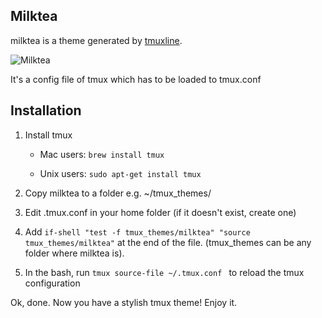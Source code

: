 ## Milktea

milktea is a theme generated by [tmuxline](https://github.com/edkolev/tmuxline.vim).

![Milktea](https://lh5.googleusercontent.com/2vf17VHTAbkn87licAXPauYq4Q84KzbhCj7ui7lsrYKQ9GKsjweqjzXlfC5krhiJ4VfkSOiUy28U9gU=w2519-h1047-rw "Milktea")

It's a config file of tmux which has to be loaded to tmux.conf

## Installation
1. Install tmux

    - Mac users:
        ```brew install tmux```

    - Unix users:
        ```sudo apt-get install tmux```
2. Copy milktea to a folder e.g. ~/tmux_themes/
3. Edit .tmux.conf in your home folder (if it doesn't exist, create one)
4. Add ```if-shell "test -f tmux_themes/milktea" "source tmux_themes/milktea"``` at the end of the file. (tmux_themes can be any folder where milktea is).
5. In the bash, run ```tmux source-file ~/.tmux.conf ``` to reload the tmux configuration

Ok, done. Now you have a stylish tmux theme! Enjoy it.
